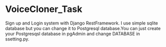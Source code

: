 # VoiceCloner_Task
Sign up and Login system with Django RestFramework.
I use simple sqlite database but you can change it to Postgresql database.You can just create your Postgresqsl database in pgAdmin and change DATABASE in ssetting.py.
